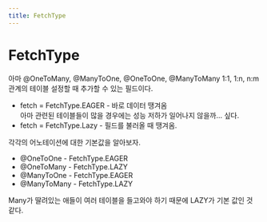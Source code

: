```yaml
---
title: FetchType
---
```


# FetchType
아마 @OneToMany, @ManyToOne, @OneToOne, @ManyToMany
1:1, 1:n, n:m 관계의 테이블 설정할 때 추가할 수 있는 필드이다.
* fetch = FetchType.EAGER -  바로 데이터 땡겨옴  
아마 관련된 테이블들이 많을 경우에는 성능 저하가 일어나지 않을까... 싶다.
* fetch = FetchType.Lazy - 필드를 불러올 때 땡겨옴.

각각의 어노테이션에 대한 기본값을 알아보자.
* @OneToOne - FetchType.EAGER
* @OneToMany - FetchType.LAZY
* @ManyToOne - FetchType.EAGER
* @ManyToMany - FetchType.LAZY

Many가 딸려있는 애들이 여러 테이블을 들고와야 하기 때문에 LAZY가 기본 값인 것 같다.
